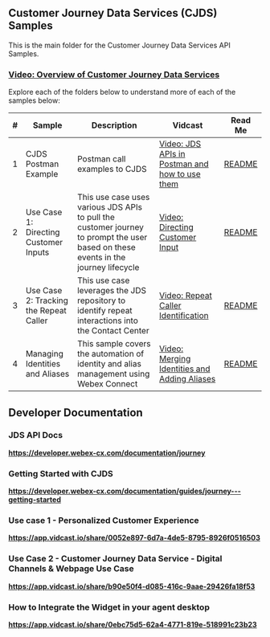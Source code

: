 ## Customer Journey Data Services (CJDS) Samples

This is the main folder for the Customer Journey Data Services API Samples.

### [Video: Overview of Customer Journey Data Services](https://app.vidcast.io/share/889c2cbf-51b2-4cc9-94f8-9143078dca83)

Explore each of the folders below to understand more of each of the samples below:

| #   | Sample                                 | Description                                                                                                                        | Vidcast                                                                                                             | Read Me                                                                                                                                     |
| --- | -------------------------------------- | ---------------------------------------------------------------------------------------------------------------------------------- | ------------------------------------------------------------------------------------------------------------------- | ------------------------------------------------------------------------------------------------------------------------------------------- |
| 1   | CJDS Postman Example                   | Postman call examples to CJDS                                                                                                      | [Video: JDS APIs in Postman and how to use them](https://app.vidcast.io/share/9c7f0d45-d860-4962-99d2-d5d818fde573) | [README](https://github.com/CiscoDevNet/webex-contact-center-api-samples/tree/main/customer-journey-samples/cjds-postman-example)           |
| 2   | Use Case 1: Directing Customer Inputs  | This use case uses various JDS APIs to pull the customer journey to prompt the user based on these events in the journey lifecycle | [Video: Directing Customer Input](https://app.vidcast.io/share/2af7bfc3-466d-4a69-8251-fb349d3c8a03)                | [README](https://github.com/CiscoDevNet/webex-contact-center-api-samples/tree/main/customer-journey-samples/UC1-directing-customer-input)   |
| 3   | Use Case 2: Tracking the Repeat Caller | This use case leverages the JDS repository to identify repeat interactions into the Contact Center                                 | [Video: Repeat Caller Identification](https://app.vidcast.io/share/df3e7189-6000-44f2-bf22-5508522eeef3)            | [README](https://github.com/CiscoDevNet/webex-contact-center-api-samples/tree/main/customer-journey-samples/UC2-tracking-the-repeat-caller) |
| 4   | Managing Identities and Aliases        | This sample covers the automation of identity and alias management using Webex Connect                                             | [Video: Merging Identities and Adding Aliases ](https://app.vidcast.io/share/ba8d30c6-7e95-41f9-9153-ecf9403b5fb3)  | [README](https://github.com/CiscoDevNet/webex-contact-center-api-samples/tree/main/customer-journey-samples/manage-identities-and-aliases)  |

## Developer Documentation

### JDS API Docs

**https://developer.webex-cx.com/documentation/journey**

### Getting Started with CJDS

**https://developer.webex-cx.com/documentation/guides/journey---getting-started**

### Use case 1 - Personalized Customer Experience

**https://app.vidcast.io/share/0052e897-6d7a-4de5-8795-8926f0516503**

### Use Case 2 - Customer Journey Data Service - Digital Channels & Webpage Use Case

**https://app.vidcast.io/share/b90e50f4-d085-416c-9aae-29426fa18f53**

### How to Integrate the Widget in your agent desktop

**https://app.vidcast.io/share/0ebc75d5-62a4-4771-819e-518991c23b23**
